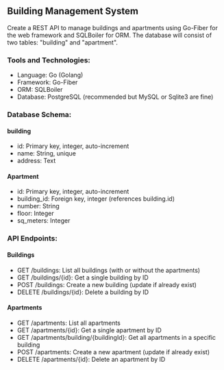 ## Building Management System
Create a REST API to manage buildings and apartments using Go-Fiber for the web
framework and SQLBoiler for ORM. The database will consist of two tables:
&quot;building&quot; and &quot;apartment&quot;.

### Tools and Technologies:
* Language: Go (Golang)
* Framework: Go-Fiber
* ORM: SQLBoiler
* Database: PostgreSQL (recommended but MySQL or Sqlite3 are fine)

### Database Schema:
#### building
* id: Primary key, integer, auto-increment
* name: String, unique
* address: Text

#### Apartment
* id: Primary key, integer, auto-increment
* building_id: Foreign key, integer (references building.id)
* number: String
* floor: Integer
* sq_meters: Integer

### API Endpoints:
#### Buildings
* GET /buildings: List all buildings (with or without the apartments)
* GET /buildings/{id}: Get a single building by ID
* POST /buildings: Create a new building (update if already exist)
* DELETE /buildings/{id}: Delete a building by ID

#### Apartments
* GET /apartments: List all apartments
* GET /apartments/{id}: Get a single apartment by ID
* GET /apartments/building/{buildingId}: Get all apartments in a specific building
* POST /apartments: Create a new apartment (update if already exist)
* DELETE /apartments/{id}: Delete an apartment by ID